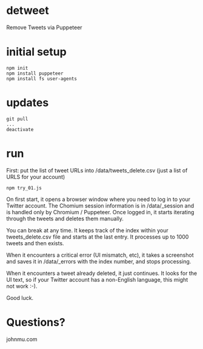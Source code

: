 # detweet
Remove Tweets via Puppeteer

# initial setup

```
npm init
npm install puppeteer
npm install fs user-agents
```

# updates

```
git pull
...
deactivate
```

# run

First: put the list of tweet URLs into /data/tweets_delete.csv (just a list of URLS for your account)

```
npm try_01.js
```

On first start, it opens a browser window where you need to log in to your Twitter account.
The Chomium session information is in /data/_session and is handled only by Chromium / Puppeteer.
Once logged in, it starts iterating through the tweets and deletes them manually.

You can break at any time.
It keeps track of the index within your tweets_delete.csv file and starts at the last entry.
It processes up to 1000 tweets and then exists.

When it encounters a critical error (UI mismatch, etc), it takes a screenshot and saves it in /data/_errors with the index number, and stops processing.

When it encounters a tweet already deleted, it just continues.
It looks for the UI text, so if your Twitter account has a non-English language, this might not work :-).

Good luck.

# Questions?

johnmu.com
